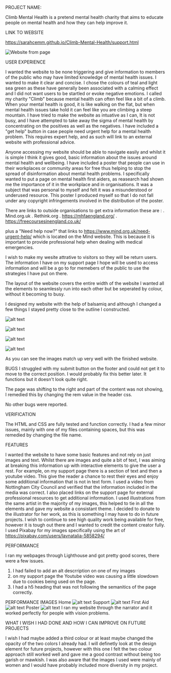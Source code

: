 PROJECT NAME:

Climb Mental Health is a pretend mental health charity that aims to educate people on mental health and how they can help improve it.

LINK TO WEBSITE

https://sarahcemm.github.io/Climb-Mental-Health/support.html

![Website from page](<website climb.jpg>)

USER EXPERIENCE 

I wanted the website to be none triggering and give information to members of the public who may have limited knowledge of mental health issues.
I wanted to make it clear and concise. I chose the colours of teal and light sea green as these have generally been associated with a calming effect and I did not want users to be startled or evoke negative emotions. 
I called my charity "Climb" because mental health can often feel like a bit of a climb. When your mental health is good, it is like walking on the flat, but when mental health issues take hold it can feel like you are climbing a steep mountain.
I have tried to make the website as intuative as I can, It is not busy, and I have attempted to take away the sigma of mental health by concentrating on the positives as well as the negatives. I have included a "get help" button in case people need urgent help for a mental health problem. This requires expert help, and as such will link to an external website with professional advice.

Anyone accessing my website should be able to navigate easily and whilst it is simple I think it gives good, basic information about the issues around mental health and wellbeing. I have included a poster that people can use in their workplaces or community areas for free thus helping to stop the spread of disinformation about mental health problems.
I specifically wanted to put a page on mental health first aiders, as reasearch had shown me the importance of it in the workplace and in organisations. It was a subject that was personal to myself and felt it was a misunderstood or underused resource. 
This poster I produced myself so that I do not fall under any copyright infringements involved in the distribution of the poster.

There are links to outside organisations to get extra information these are :
. Mind.org.uk
. Rethink.org
. https://mhfaengland.org/
. https://freecoursesinengland.co.uk/

plus a "Need help now?" that links to https://www.mind.org.uk/need-urgent-help/ which is located on the Mind website. This is because it is important to provide professional help when dealing with medical emergencies.

I wish to make my wesite attrative to visitors so they will be return users. 
The information I have on my support page I hope will be used to access information and will be a go to for memebers of the public to use the strategies I have put on there. 

The layout of the website covers the entire width of the website I wanted all the elements to seamlessly run into each other but be seperated by colour, without it becoming to busy. 

I designed my website with the help of balsamiq and although I changed a few things I stayed pretty close to the outline I constructed.

![alt text](<New Wireframe 1.png>)

![alt text](<New Wireframe 2.png>)

![alt text](<New Wireframe 1 (1).png>)

![alt text](<New Wireframe 3.png>)

As you can see the images match up very well with the finished website.

BUGS
I struggled with my submit button on the footer and could not get it to move to the correct position. I would probably fix this better later. It functions but it doesn't look quite right. 

The page was shifting to the right and part of the content was not showing, I remedied this by changing the rem value in the header css.

No other bugs were reported.

VERIFICATION

The HTML and CSS are fully tested and function correctly. I had a few minor issues, mainly with one of my files containing spaces, but this was remedied by changing the file name. 

FEATURES

I wanted the website to have some basic features and not rely on just images and text. Whilst there are images and quite a bit of text, I was aiming at breaking this information up with interactive elements to give the user a rest. For example, on my support page there is a section of text and then a youtube video. This give the reader a chance to rest their eyes and enjoy some additional information that is not in text form. 
I used a video from Nottingham City Council and verified that the information included in the media was correct.
I also placed links on the support page for external professional resources to get additional information.
I used illustrations from the same artist in the majority of my images, this helped to tie in all the elements and gave my website a consistant theme. I decided to donate to the illustrator for her work, as this is something I may have to do in future projects. I wish to continue to see high quality work being available for free, however it is tough out there and I wanted to credit the content creator fully. 
I used Pixabay for my images specifically using the art of https://pixabay.com/users/lavnatalia-5858294/ 

PERFORMANCE

I ran my webpages through Lighthouse and got pretty good scores, there were a few issues.
1. I had failed to add an alt descrription on one of my images 
2. on my support page the Youtube video was causing a little slowdown due to cookies being used on the page.
3. I had a h5 heading that was not following the semanitics of the page correctly.

PERFORMANCE IMAGES
Home
![alt text](<Screenshot 2024-10-02 122725.png>)
Support
![alt text](<Screenshot 2024-10-02 123035.png>)
First Aid
![alt text](<Screenshot 2024-10-02 123351.png>)
Poster
![alt text](<Screenshot 2024-10-02 123319.png>)
I ran my website through the narrator and it worked perfectly for people with vision problems.

WHAT I WISH I HAD DONE AND HOW I CAN IMPROVE ON FUTURE PROJECTS

I wish I had maybe added a third colour or at least maybe changed the opacity of the two colors I already had. I will definetly look at the design element for future projects, however with this one I felt the two colour approach still worked well and gave me a good contrast without being too garish or mawkish.
I was also aware that the images I used were mainly of women and I would have probably included more diversity in my project. 
